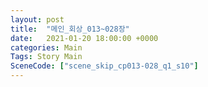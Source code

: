```yaml
---
layout: post
title:  "메인_회상_013~028장"
date:   2021-01-20 18:00:00 +0000
categories: Main
Tags: Story Main
SceneCode: ["scene_skip_cp013-028_q1_s10"]
---
```


